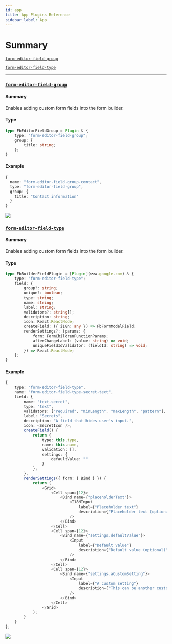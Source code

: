 ```yaml
---
id: app
title: App Plugins Reference
sidebar_label: App
---
```


# Summary

[`form-editor-field-group`](/docs/webiny-apps/form-builder/development/plugins-reference/app#form-editor-field-group)

[`form-editor-field-type`](/docs/webiny-apps/form-builder/development/plugins-reference/app#form-editor-field-type)


---

### [`form-editor-field-group`](/docs/webiny-apps/form-builder/development/plugins-reference/app#form-editor-field-group)

#### Summary

Enables adding custom form fields into the form builder.

#### Type

```ts
type FbEditorFieldGroup = Plugin & {
    type: "form-editor-field-group";
    group: {
        title: string;
    };
}
```

#### Example

```ts
{
  name: "form-editor-field-group-contact",
  type: "form-editor-field-group",
  group: {
    title: "Contact information"
  }
}
```

![](/img/webiny-apps/form-builder/development/form-field-groups/contact-details-group.png)


### [`form-editor-field-type`](/docs/webiny-apps/form-builder/development/plugins-reference/app#form-editor-field-type)

#### Summary

Enables adding custom form fields into the form builder.

#### Type

```ts
type FbBuilderFieldPlugin = [Plugin](www.google.com) & {
    type: "form-editor-field-type";
    field: {
        group?: string;
        unique?: boolean;
        type: string;
        name: string;
        label: string;
        validators?: string[];
        description: string;
        icon: React.ReactNode;
        createField: ({ i18n: any }) => FbFormModelField;
        renderSettings?: (params: {
            form: FormChildrenFunctionParams;
            afterChangeLabel: (value: string) => void;
            uniqueFieldIdValidator: (fieldId: string) => void;
        }) => React.ReactNode;
    };
}
```

#### Example

```ts
{
    type: "form-editor-field-type",
    name: "form-editor-field-type-secret-text",
    field: {
        name: "text-secret",
        type: "text",
        validators: ["required", "minLength", "maxLength", "pattern"],
        label: "Secrets",
        description: "A field that hides user's input.",
        icon: <SecretIcon />,
        createField() {
            return {
                type: this.type,
                name: this.name,
                validation: [],
                settings: {
                    defaultValue: ""
                }
            };
        },
        renderSettings({ form: { Bind } }) {
            return (
                <Grid>
                    <Cell span={12}>
                        <Bind name={"placeholderText"}>
                            <I18NInput
                                label={"Placeholder text"}
                                description={"Placeholder text (optional)"}
                            />
                        </Bind>
                    </Cell>
                    <Cell span={12}>
                        <Bind name={"settings.defaultValue"}>
                            <Input
                                label={"Default value"}
                                description={"Default value (optional)"}
                            />
                        </Bind>
                    </Cell>
                    <Cell span={12}>
                        <Bind name={"settings.aCustomSetting"}>
                            <Input
                                label={"A custom setting"}
                                description={"This can be another custom setting needed for the input."}
                            />
                        </Bind>
                    </Cell>
                </Grid>
            );
        }
    }
};
```

![](/img/webiny-apps/form-builder/development/form-fields/form-field-registered.png)

